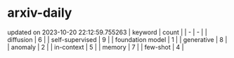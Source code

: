 # arxiv-daily
updated on 2023-10-20 22:12:59.755263
| keyword | count |
| - | - |
| diffusion | 6 |
| self-supervised | 9 |
| foundation model | 1 |
| generative | 8 |
| anomaly | 2 |
| in-context | 5 |
| memory | 7 |
| few-shot | 4 |
